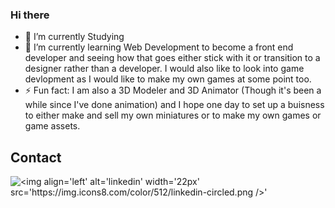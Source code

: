 ### Hi there 


- 🔭 I’m currently Studying 
- 🌱 I’m currently learning Web Development to become a front end developer and seeing how that goes either stick with it or transition to a designer rather than a developer. I would also like to look into game devlopment as I would like to make my own games at some point too.
- ⚡ Fun fact: I am also a 3D Modeler and 3D Animator (Though it's been a while since I've done animation) and I hope one day to set up a buisness to either make and sell my own miniatures or to make my own games or game assets.


## Contact

![<img align='left' alt='linkedin' width='22px' src='https://img.icons8.com/color/512/linkedin-circled.png />'][linkedin]


[linkedin]:https://www.linkedin.com/in/ryanhuntfwd/
[website]: https://ryan-hunt-fwd-portfolio.web.app/
[3d]: https://ryan_hunt.artstation.com/
[instagram]:https://www.instagram.com/cm_primus/ 

<!--
**ryan-hunt-fed/ryan-hunt-fed** is a ✨ _special_ ✨ repository because its `README.md` (this file) appears on your GitHub profile.

Here are some ideas to get you started:

- 🔭 I’m currently working on ...
- 🌱 I’m currently learning ...
- 👯 I’m looking to collaborate on ...
- 🤔 I’m looking for help with ...
- 💬 Ask me about ...
- 📫 How to reach me: ...
- 😄 Pronouns: ...
- ⚡ Fun fact: ...
-->
